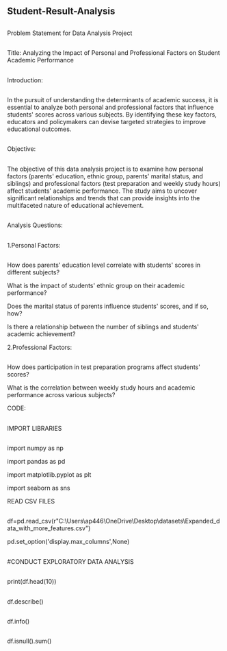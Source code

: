 ## Student-Result-Analysis
##
Problem Statement for Data Analysis Project
##
Title: Analyzing the Impact of Personal and Professional Factors on Student Academic Performance
##
Introduction:
##
In the pursuit of understanding the determinants of academic success, it is essential to analyze both personal and professional factors that influence students' scores across various subjects. By identifying these key factors, educators and policymakers can devise targeted strategies to improve educational outcomes.
##
Objective:
##
The objective of this data analysis project is to examine how personal factors (parents' education, ethnic group, parents' marital status, and siblings) and professional factors (test preparation and weekly study hours) affect students' academic performance. The study aims to uncover significant relationships and trends that can provide insights into the multifaceted nature of educational achievement.
##
Analysis Questions:
##
1.Personal Factors:
##
How does parents' education level correlate with students' scores in different subjects?

What is the impact of students' ethnic group on their academic performance?

Does the marital status of parents influence students' scores, and if so, how?

Is there a relationship between the number of siblings and students' academic achievement?

2.Professional Factors:
##
How does participation in test preparation programs affect students' scores?

What is the correlation between weekly study hours and academic performance across various subjects?

CODE:
##
IMPORT LIBRARIES
##
import numpy as np

import pandas as pd

import matplotlib.pyplot as plt

import seaborn as sns

READ CSV FILES
##
df=pd.read_csv(r"C:\Users\ap446\OneDrive\Desktop\datasets\Expanded_data_with_more_features.csv")

pd.set_option('display.max_columns',None)
##
#CONDUCT EXPLORATORY DATA ANALYSIS
##
print(df.head(10))
##
df.describe()
##
df.info()
##
df.isnull().sum()

